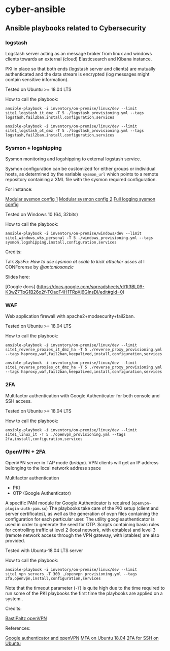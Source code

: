 # cyber-ansible

## Ansible playbooks related to Cybersecurity

### logstash
Logstash server acting as an message broker from linux and windows clients towards an external (cloud) Elasticsearch and Kibana instance.

PKI in place so that both ends (logstash server and clients) are mutually authenticated and the data stream is encrypted (log messages might contain sensitive information).

Tested on Ubuntu >= 18.04 LTS

How to call the playbook:

`ansible-playbook -i inventory/on-premise/linux/dev --limit site1_logstash_it_dmz -T 5 ./logstash_provisioning.yml --tags logstash,fail2ban,install,configuration,services`

`ansible-playbook -i inventory/on-premise/linux/dev --limit site1_logstash_ot_dmz -T 5 ./logstash_provisioning.yml --tags logstash,fail2ban,install,configuration,services`

### Sysmon + logshipping
Sysmon monitoring and logshipping to external logstash service.

Sysmon configuration can be customized for either groups or individual hosts, as determined by the variable `sysmon_url` which points to a remote repository containing a XML file with the sysmon required configuration.

For instance:

[Modular sysmon config 1](https://github.com/olafhartong/sysmon-modular/blob/master/sysmonconfig.xml)
[Modular sysmon config 2](https://github.com/SwiftOnSecurity/sysmon-config/blob/master/sysmonconfig-export.xml)
[Full logging sysmon config](https://raw.githubusercontent.com/MotiBa/Sysmon/master/FullLogging_v1.xml)

Tested on Windows 10 (64, 32bits)

How to call the playbook:

`ansible-playbook -i inventory/on-premise/windows/dev --limit site1_windows_wks_personal -T 5 ./windows_provisioning.yml --tags sysmon,logshipping,install,configuration,services`

Credits:

Talk _SysFu: How to use sysmon at scale to kick attacker asses_ at I CONForense by *@antoniosanzlc*

Slides here:

[Google docs] (https://docs.google.com/spreadsheets/d/1t3BL09-K3wZ7TpG1B26o2f-TOadF4H1TRpXj6GInsDI/edit#gid=0)

### WAF
Web application firewall with apache2+modsecurity+fail2ban.

Tested on Ubuntu >= 18.04 LTS

How to call the playbook:

`ansible-playbook -i inventory/on-premise/linux/dev --limit site1_reverse_proxies_it_dmz_ha -T 5 ./reverse_proxy_provisioning.yml --tags haproxy,waf,fail2ban,keepalived,install,configuration,services`

`ansible-playbook -i inventory/on-premise/linux/dev --limit site1_reverse_proxies_ot_dmz_ha -T 5 ./reverse_proxy_provisioning.yml --tags haproxy,waf,fail2ban,keepalived,install,configuration,services`

### 2FA
Multifactor authentication with Google Authenticator for both console and SSH access.

Tested on Ubuntu >= 18.04 LTS

How to call the playbook:

`ansible-playbook -i inventory/on-premise/linux/dev --limit site1_linux_it -T 5 ./openvpn_provisioning.yml --tags 2fa,install,configuration,services`


### OpenVPN + 2FA

OpenVPN server in TAP mode (_bridge_). 
VPN clients will get an IP address belonging to the local network address space 

Multifactor authentication
- PKI
- OTP (Google Authenticator)

A specific PAM module for Google Authenticator is required (`openvpn-plugin-auth-pam.so`)
The playbooks take care of the PKI setup (client and server certificates), as well as the generation of ovpn files containing the configuration for each particular user.
The utility googleauthenticator is used in order to generate the seed for OTP.
Scripts containing basic rules for controlling traffic at level 2 (local network, with ebtables) and level 3 (remote network access through the VPN gateway, with iptables) are also provided.

Tested with Ubuntu-18.04 LTS server 

How to call the playbook:

`ansible-playbook -i inventory/on-premise/linux/dev --limit site1_vpn_servers -T 300 ./openvpn_provisioning.yml --tags 2fa,openvpn,install,configuration,services`

Note that the timeout parameter (`-T`) is quite high due to the time required to run some of the PKI playbooks the first time the playbooks are applied on a system..

Credits:

[BastiPaltz openVPN](https://github.com/BastiPaeltz/ansible-openvpn/tree/master/playbooks)

References:

[Google authenticator and openVPN](https://medium.com/we-have-all-been-there/using-google-authenticator-mfa-with-openvpn-on-ubuntu-16-04-774e4acc2852)
[MFA on Ubuntu 18.04](https://www.digitalocean.com/community/tutorials/how-to-configure-multi-factor-authentication-on-ubuntu-18-04)
[2FA for SSH on Ubuntu](https://www.linuxbabe.com/ubuntu/two-factor-authentication-ssh-key-ubuntu-18-04)

